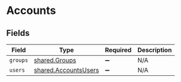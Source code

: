 # Accounts


## Fields

| Field                                                               | Type                                                                | Required                                                            | Description                                                         |
| ------------------------------------------------------------------- | ------------------------------------------------------------------- | ------------------------------------------------------------------- | ------------------------------------------------------------------- |
| `groups`                                                            | [shared.Groups](../../../sdk/models/shared/groups.md)               | :heavy_minus_sign:                                                  | N/A                                                                 |
| `users`                                                             | [shared.AccountsUsers](../../../sdk/models/shared/accountsusers.md) | :heavy_minus_sign:                                                  | N/A                                                                 |